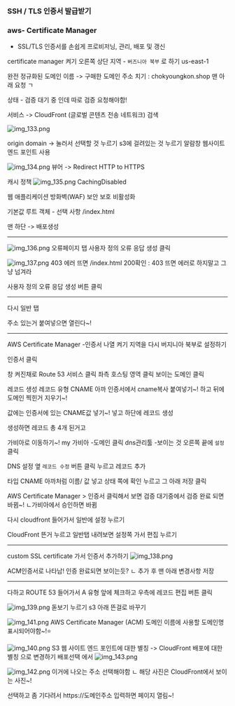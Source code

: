 
### SSH / TLS 인증서 발급받기

### aws- Certificate Manager
- SSL/TLS 인증서를 손쉽게 프로비저닝, 관리, 배포 및 갱신 

certificate manager 켜기
오른쪽 상단 지역 - `버즈니아 북부` 로 하기 us-east-1

완전 정규화된 도메인 이름
-> 구매한 도메인 주소 치기   : chokyoungkon.shop
맨 아래 요청 ㄱ

상태  - 검증 대기 중    인데 따로 검증 요청해야함!

서비스 -> CloudFront (글로벌 콘텐츠 전송 네트워크) 검색

![img_133.png](img_133.png)

origin domain -> 눌러서 선택할 것 누르기 s3에 걸려있는 것 누르기
알람창 웹사이트 엔드 포인트 사용

![img_134.png](img_134.png)
뷰어 -> Redirect HTTP to HTTPS

캐시 정책
![img_135.png](img_135.png)
CachingDisabled

웹 애플리케이션 방화벽(WAF)
보안 보호 비활성화

기본값 루트 객체 - 선택 사항
/index.html

맨 하단 -> 배포생성

---
![img_136.png](img_136.png)
오류페이지 탭
사용자 정의 오류 응답 생성 클릭 

![img_137.png](img_137.png)
403 에러 뜨면 
/index.html
200확인
: 403 뜨면 에러로 하지말고 그냥 넘겨라

사용자 정의 오류 응답 생성 버튼 클릭

--- 

다시 일반 탭

주소 있는거  붙여넣으면 열린다~!

---
AWS Certificate Manager -인증서 나열 켜기
지역을 다시 버지니아 북부로 설정하기

인증서 클릭

창 켜진채로 Route 53 서비스 클릭
좌측 
호스팅 영역 클릭
보이는 도메인 클릭

레코드 생성
레코드 유형 CNAME
 아까 인증서에서 cname복사 붙여넣기~!
하고 뒤에 도메인 찍힌거 지우기~!

값에는 인증서에 있는 CNAME값 넣기~!
넣고 하단에 레코드 생성

생성하면 레코드 총 4개 된거고

가비아로 이동하기~!
my 가비아 -도메인 클릭
dns관리툴 -보이는 것 오른쪽 끝에 `설정` 클릭

DNS 설정 옆 `레코드 수정` 버튼 클릭
누르고 레코드 추가 

타입 CNAME 
아까처럼 이름/ 값 넣고 상태 쪽에 확인 누르고 
그 아래 저장 클릭

AWS Certificate Manager  > 인증서
클릭해서 보면 검증 대기중에서 검증 완료 되면 바뀜~!
ㄴ가비아에서 승인하면 바뀜

다시 cloudfront 들어가서 
일반에 설정 누르기

CloudFront
뜬거 누르고 일반탭
내려보면 설정쪽 가서 편집 누르기

---

custom SSL certificate 가서
인증서 추가하기
![img_138.png](img_138.png)

ACM인증서로 나타남! 인증 완료되면 보이는듯?
ㄴ 추가 후  맨 아래 변경사항 저장

---
 
다하고 ROUTE 53 들어가서
A 유형 앞에 체크하고
우측에 레코드 편집 버튼 클릭

![img_139.png](img_139.png)
돋보기 누르기
s3 아래 뜬걸로 바꾸기

![img_141.png](img_141.png)
AWS Certificate Manager (ACM)
도메인 이름에 사용할 도메인명 표시되어야함~!⭐️



![img_140.png](img_140.png)
S3 웹 사이트 엔드 포인트에 대한 별칭 -> CloudFront 배포에 대한 별칭
으로 변경하기
배포선택
에서
![img_143.png](img_143.png)


![img_142.png](img_142.png)
이거에 나오는 주소 선택해야함
ㄴ 해당 사진은 CloudFront에서 보이는 사진~!


선택하고 좀 기다려서 
https://도메인주소
입력하면
페이지 열림~!










